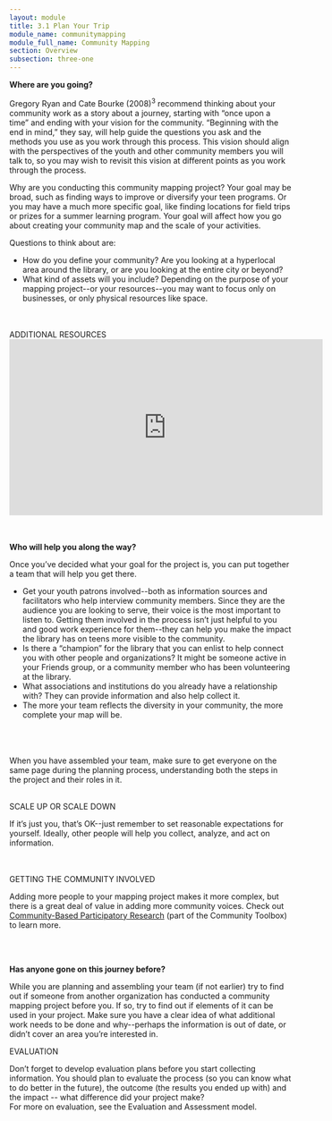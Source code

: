 ```yaml
---
layout: module
title: 3.1 Plan Your Trip
module_name: communitymapping
module_full_name: Community Mapping
section: Overview
subsection: three-one
---
```


**Where are you going?** 

Gregory Ryan and Cate Bourke (2008)<sup>3</sup> recommend thinking about your community work as a story about a journey, starting with “once upon a time” and ending with your vision for the community. “Beginning with the end in mind,” they say, will help guide the questions you ask and the methods you use as you work through this process. This vision should align with the perspectives of the youth and other community members you will talk to, so you may wish to revisit this vision at different points as you work through the process.  

Why are you conducting this community mapping project? Your goal may be broad, such as finding ways to improve or diversify your teen programs. Or you may have a much more specific goal, like finding locations for field trips or prizes for a summer learning program. Your goal will affect how you go about creating your community map and the scale of your activities.  

Questions to think about are:  
<ul>
<li>How do you define your community? Are you looking at a hyperlocal area around the library, or are you looking at the entire city or beyond?</li>
<li>What kind of assets will you include? Depending on the purpose of your mapping project--or your resources--you may want to focus only on businesses, or only physical resources like space. </li>
</ul>
<br>
<br>
<div class="resources">
  <span class="box-title">ADDITIONAL RESOURCES</span>
  <iframe width="560" height="315" src="https://youtu.be/3UpOSFL5mq4" frameborder="0" allow="autoplay; encrypted-media" allowfullscreen></iframe>
</div>
<br>
<br>

**Who will help you along the way?**  

Once you’ve decided what your goal for the project is, you can put together a team that will help you get there.  
<ul>
<li>Get your youth patrons involved--both as information sources and facilitators who help interview community members. Since they are the audience you are looking to serve, their voice is the most important to listen to. Getting them involved in the process isn’t just helpful to you and good work experience for them--they can help you make the impact the library has on teens more visible to the community.  
<li>Is there a “champion” for the library that you can enlist to help connect you with other people and organizations? It might be someone active in your Friends group, or a community member who has been volunteering at the library.</li>
<li>What associations and institutions do you already have a relationship with? They can provide information and also help collect it.</li>
<li>The more your team reflects the diversity in your community, the more complete your map will be.</li>
</ul>
<br>
<br>
<br>
When you have assembled your team, make sure to get everyone on the same page during the planning process, understanding both the steps in the project and their roles in it. 
<br>
<br>
<div bgcolor="#F58F81">
<p class="box-title">SCALE UP OR SCALE DOWN</p>
<p>If it’s just you, that’s OK--just remember to set reasonable expectations for yourself. Ideally, other people will help you collect, analyze, and act on information. </p></div>
<br>
<br>
<div class="resources">
  <span class="box-title">GETTING THE COMMUNITY INVOLVED</span>
  <p>Adding more people to your mapping project makes it more complex, but there is a great deal of value in adding more community voices. Check out <a href="http://ctb.ku.edu/en/table-of-contents/evaluate/evaluation/intervention-research/main">Community-Based Participatory Research</a> (part of the Community Toolbox) to learn more.</p>
</div>
<br>
<br>

**Has anyone gone on this journey before?**

While you are planning and assembling your team (if not earlier) try to find out if someone from another organization has conducted a community mapping project before you. If so, try to find out if elements of it can be used in your project. Make sure you have a clear idea of what additional work needs to be done and why--perhaps the information is out of date, or didn’t cover an area you’re interested in. 

<div class="resources">
  <span class="box-title">EVALUATION</span>
  <p>Don’t forget to develop evaluation plans before you start collecting information. You should plan to evaluate the process (so you can know what to do better in the future), the outcome (the results you ended up with) and the impact -- what difference did your project make?<br>
For more on evaluation, see the Evaluation and Assessment model.</p>
</div>
<br>
<br>

